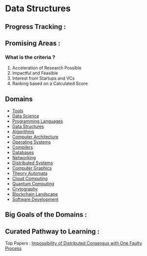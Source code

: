 # Data Structures

## Progress Tracking :

## Promising Areas :

### What is the criteria ?

1. Acceleration of Research Possible
2. Impactful and Feasible
3. Interest from Startups and VCs
4. Ranking based on a Calculated Score

## Domains

* [Tools](https://github.com/Xapien-Labs/academy-wiki/tree/0c1dd96d6488e7edb4c2ba83455935023f511635/\_domains/\_eng/\_cs/\_domains/\_eng/\_cs/cs.md)
* [Data Science](https://github.com/Xapien-Labs/academy-wiki/tree/0c1dd96d6488e7edb4c2ba83455935023f511635/\_domains/\_eng/\_cs/\_domains/\_eng/\_cs/cs.md)
* [Programming Languages](https://github.com/Xapien-Labs/academy-wiki/tree/0c1dd96d6488e7edb4c2ba83455935023f511635/\_domains/\_eng/\_cs/\_domains/\_eng/\_cs/cs.md)
* [Data Structures](https://github.com/Xapien-Labs/academy-wiki/tree/0c1dd96d6488e7edb4c2ba83455935023f511635/\_domains/\_eng/\_cs/\_domains/\_eng/\_cs/cs.md)
* [Algorithms](https://github.com/Xapien-Labs/academy-wiki/tree/0c1dd96d6488e7edb4c2ba83455935023f511635/\_domains/\_eng/\_cs/\_domains/\_eng/\_cs/cs.md)
* [Computer Architecture](https://github.com/Xapien-Labs/academy-wiki/tree/0c1dd96d6488e7edb4c2ba83455935023f511635/\_domains/\_eng/\_cs/\_domains/\_eng/\_cs/cs.md)
* [Operating Systems](https://github.com/Xapien-Labs/academy-wiki/tree/0c1dd96d6488e7edb4c2ba83455935023f511635/\_domains/\_eng/\_cs/\_domains/\_eng/\_cs/cs.md)
* [Compilers](https://github.com/Xapien-Labs/academy-wiki/tree/0c1dd96d6488e7edb4c2ba83455935023f511635/\_domains/\_eng/\_cs/\_domains/\_eng/\_cs/cs.md)
* [Databases](https://github.com/Xapien-Labs/academy-wiki/tree/0c1dd96d6488e7edb4c2ba83455935023f511635/\_domains/\_eng/\_cs/\_domains/\_eng/\_cs/cs.md)
* [Networking](https://github.com/Xapien-Labs/academy-wiki/tree/0c1dd96d6488e7edb4c2ba83455935023f511635/\_domains/\_eng/\_cs/\_domains/\_eng/\_cs/cs.md)
* [Distributed Systems](https://github.com/Xapien-Labs/academy-wiki/tree/0c1dd96d6488e7edb4c2ba83455935023f511635/\_domains/\_eng/\_cs/\_domains/\_eng/\_cs/cs.md)
* [Computer Graphics](https://github.com/Xapien-Labs/academy-wiki/tree/0c1dd96d6488e7edb4c2ba83455935023f511635/\_domains/\_eng/\_cs/\_domains/\_eng/\_cs/cs.md)
* [Theory Automata](https://github.com/Xapien-Labs/academy-wiki/tree/0c1dd96d6488e7edb4c2ba83455935023f511635/\_domains/\_eng/\_cs/\_domains/\_eng/\_cs/cs.md)
* [Cloud Computing](https://github.com/Xapien-Labs/academy-wiki/tree/0c1dd96d6488e7edb4c2ba83455935023f511635/\_domains/\_eng/\_cs/\_domains/\_eng/\_cs/cs.md)
* [Quantum Computing](https://github.com/Xapien-Labs/academy-wiki/tree/0c1dd96d6488e7edb4c2ba83455935023f511635/\_domains/\_eng/\_cs/\_domains/\_eng/\_misc/misc.md)
* [Crytography](https://github.com/Xapien-Labs/academy-wiki/tree/0c1dd96d6488e7edb4c2ba83455935023f511635/\_domains/\_eng/\_cs/\_domains/\_eng/\_misc/misc.md)
* [Blockchain Landscape](https://github.com/Xapien-Labs/academy-wiki/tree/0c1dd96d6488e7edb4c2ba83455935023f511635/\_domains/\_eng/\_cs/\_domains/\_eng/\_misc/misc.md)
* [Software Development](https://github.com/Xapien-Labs/academy-wiki/tree/0c1dd96d6488e7edb4c2ba83455935023f511635/\_domains/\_eng/\_cs/\_domains/\_eng/\_misc/misc.md)

## Big Goals of the Domains :

## Curated Pathway to Learning :

Top Papers : [Impossibility of Distributed Consensus with One Faulty Process](https://groups.csail.mit.edu/tds/papers/Lynch/jacm85.pdf)
